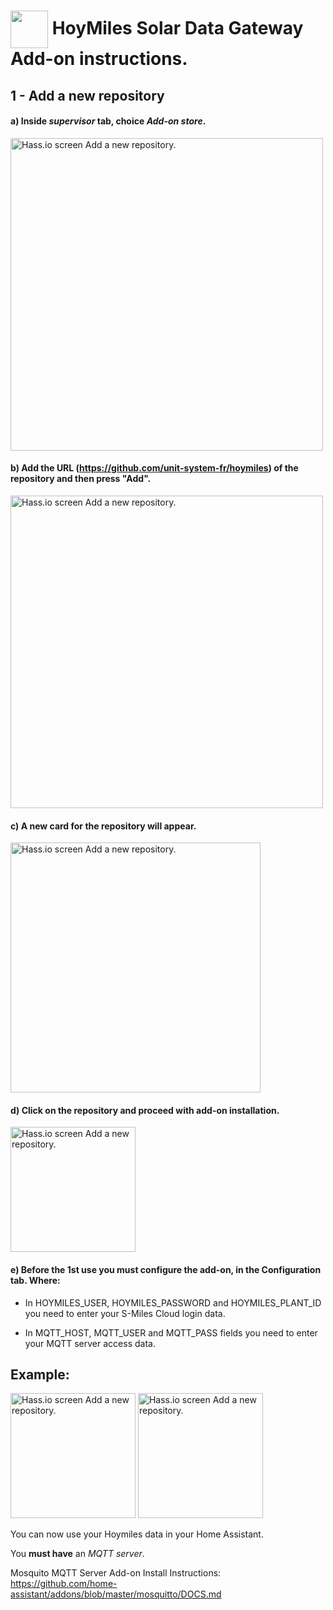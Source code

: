 # <img align="center" src="https://github.com/dmslabsbr/smsUps/raw/master/img/hass.io.png" alt="" width="60" />  HoyMiles Solar Data Gateway Add-on instructions. 

## 1 - Add a new repository

#### a) Inside *supervisor* tab, choice *Add-on store*.

<img src="https://github.com/dmslabsbr/smsUps/raw/master/img/hass1.png" alt="Hass.io screen Add a new repository." width="500" /> 

#### b) Add the **URL** (https://github.com/unit-system-fr/hoymiles) of the repository and then press "**Add**". 

<img src="https://github.com/dmslabsbr/smsUps/raw/master/img/hass2.png" alt="Hass.io screen Add a new repository." width="500" /> 

#### c) A new card for the repository will appear.

<img src="https://github.com/unit-system-fr/hoymiles/raw/master/img/Hass4.png" alt="Hass.io screen Add a new repository." width="400" /> 

#### d) Click on the repository and proceed with add-on installation.

<img src="https://github.com/unit-system-fr/hoymiles/raw/master/img/Hass5.png" alt="Hass.io screen Add a new repository." width="200" /> 

#### e) Before the 1st use you must configure the add-on, in the Configuration tab. Where:


- In HOYMILES_USER, HOYMILES_PASSWORD and HOYMILES_PLANT_ID you need to enter your S-Miles Cloud login data.

- In MQTT_HOST, MQTT_USER and MQTT_PASS fields you need to enter your MQTT server access data.


## Example:

<img src="https://github.com/unit-system-fr/hoymiles/raw/master/img/Hass2.png" alt="Hass.io screen Add a new repository." width="200" /> 

<img src="https://github.com/unit-system-fr/hoymiles/raw/master/img/Hass3.png" alt="Hass.io screen Add a new repository." width="200" /> 

You can now use your Hoymiles data in your Home Assistant.

You **must have** an *MQTT server*.

Mosquito MQTT Server Add-on Install Instructions: https://github.com/home-assistant/addons/blob/master/mosquitto/DOCS.md